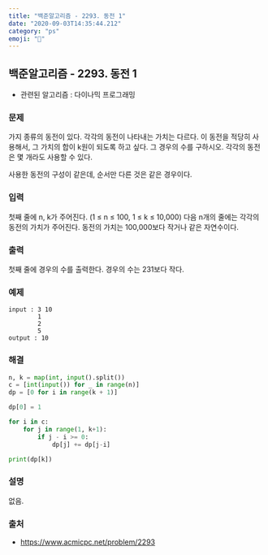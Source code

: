 ```yaml
---
title: "백준알고리즘 - 2293. 동전 1"
date: "2020-09-03T14:35:44.212"
category: "ps"
emoji: "🌄"
---
```


## 백준알고리즘 - 2293. 동전 1

- 관련된 알고리즘 : 다이나믹 프로그래밍

### 문제

가지 종류의 동전이 있다. 각각의 동전이 나타내는 가치는 다르다. 이 동전을 적당히 사용해서, 그 가치의 합이 k원이 되도록 하고 싶다. 그 경우의 수를 구하시오. 각각의 동전은 몇 개라도 사용할 수 있다.

사용한 동전의 구성이 같은데, 순서만 다른 것은 같은 경우이다.

### 입력

첫째 줄에 n, k가 주어진다. (1 ≤ n ≤ 100, 1 ≤ k ≤ 10,000) 다음 n개의 줄에는 각각의 동전의 가치가 주어진다. 동전의 가치는 100,000보다 작거나 같은 자연수이다.

### 출력

첫째 줄에 경우의 수를 출력한다. 경우의 수는 231보다 작다.

### 예제

```
input : 3 10
        1
        2
        5
output : 10
```

### 해결 

```python
n, k = map(int, input().split())
c = [int(input()) for _ in range(n)]
dp = [0 for i in range(k + 1)]

dp[0] = 1

for i in c:
    for j in range(1, k+1):
        if j - i >= 0:
            dp[j] += dp[j-i]

print(dp[k])
```

### 설명

없음.

### 출처

- https://www.acmicpc.net/problem/2293
